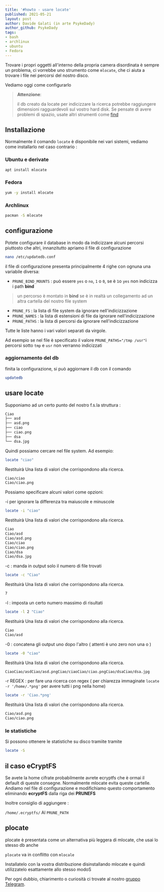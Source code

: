 ```yaml
---
title: '#howto - usare locate' 
published: 2021-05-21
layout: post 
author: Davide Galati (in arte PsykeDady)
author_github: PsykeDady 
tags: 
- bash
- archlinux
- ubuntu
- Fedora
---
```




Trovare i propri oggetti all'interno della propria camera disordinata è sempre un problema, ci vorrebbe uno strumento come `mlocate`, che ci aiuta a trovare i file nei percorsi del nostro disco.

Vediamo oggi come configurarlo



> **Attenzione**:  
>
> il db creato da locate per indicizzare la ricerca potrebbe raggiungere dimensioni ragguardevoli sul vostro hard disk. Se pensate di avere problemi di spazio, usate altri strumenti come [find](https://linuxhub.it/articles/howto-utilizzo-del-comando-find/)





## Installazione

Normalmente il comando `locate` è disponibile nei vari sistemi, vediamo come installarlo nel caso contrario : 



### Ubuntu e derivate 

```bash
apt install mlocate
```



### Fedora 

```bash
yum -y install mlocate
```



### Archlinux 

```bash
pacman -S mlocate
```



## configurazione 

Potete configurare il database in modo da indicizzare alcuni percorsi piuttosto che altri, innanzitutto apriamo il file di configurazione

```bash
nano /etc/updatedb.conf
```

il file di configurazione presenta principalmente 4 righe con ognuna una variabile diversa: 

- `PRUNE_BIND_MOUNTS` : può essere `yes` o `no`, `1` o `0`, se è `1`o `yes` non indicizza i path **bind**

> un percorso è montato in **bind** se è in realtà un collegamento ad un altra cartella del nostro file system

- `PRUNE_FS`  : la lista di file system da ignorare nell'indicizzazione
- `PRUNE_NAMES` :  la lista di estensioni di file da ignorare nell'indicizzazione 
- `PRUNE_PATHS`  : la lista di percorsi da ignorare nell'indicizzazione

Tutte le liste hanno i vari valori separati da virgole.



Ad esempio se nel file è specificato il valore `PRUNE_PATHS="/tmp /usr"`i percorsi sotto `tmp` e `usr` non verranno indicizzati 



### aggiornamento del db

finita la configurazione, si può aggiornare il db con il comando 

```bash
updatedb
```



## usare locate

Supponiamo ad un certo punto del nostro f.s.la struttura : 

```bash
Ciao
├── asd
├── asd.png
├── ciao
├── ciao.png
├── dsa
└── dsa.jpg
```



Quindi possiamo cercare nel file system. Ad esempio: 

``` bash 
locate "ciao"
```

Restituirà Una lista di valori che corrispondono alla ricerca.

```bash
Ciao/ciao
Ciao/ciao.png
```



Possiamo specificare alcuni valori come opzioni: 

-i per ignorare la differenza tra maiuscole e minuscole

``` bash 
locate -i "ciao"
```

Restituirà Una lista di valori che corrispondono alla ricerca.

```bash
Ciao
Ciao/asd
Ciao/asd.png
Ciao/ciao
Ciao/ciao.png
Ciao/dsa
Ciao/dsa.jpg
```


-c : manda in output solo il numero di file trovati
``` bash 
locate -c "Ciao"
```

Restituirà Una lista di valori che corrispondono alla ricerca.

```bash
7
```


-l <numero> : imposta un certo numero massimo di risultati

``` bash 
locate -l 2 "Ciao"
```

Restituirà Una lista di valori che corrispondono alla ricerca.

```bash
Ciao
Ciao/asd
```


-0 : concatena gli output uno dopo l'altro ( attenti è uno zero non una o ) 

``` bash 
locate -0 "ciao"
```

Restituirà Una lista di valori che corrispondono alla ricerca.

```bash
CiaoCiao/asdCiao/asd.pngCiao/ciaoCiao/ciao.pngCiao/dsaCiao/dsa.jpg
```


-r REGEX : per fare una ricerca con regex
( per chiarezza immaginate `locate -r '/home/.*png'` per avere tutti i png nella home) 

``` bash 
locate -r 'Ciao.*png' 
```

Restituirà Una lista di valori che corrispondono alla ricerca.

```bash
Ciao/asd.png
Ciao/ciao.png
```

### le statistiche 
Si possono ottenere le statistiche su disco tramiite 
tramite

```bash
locate -S  
```

## il caso eCryptFS
Se avete la home cifrate probabilmente avrete ecryptfs che è ormai il default di queste consegne.
Normalmente mlocate evita queste cartelle. Andiamo nel file di configurazione e modifichiamo questo comportamento eliminando **ecryptFS** dalla riga dei **PRUNEFS**



Inoltre consiglio di aggiungere :

`/home/.ecryptfs/` 
Al `PRUNE_PATH`

## plocate 

plocate è presentata come un alternativa più leggera di mlocate, che usai lo stesso db anche

`plocate` va in conflitto con `mlocale`



Installatelo con la vostra distribuzione disinstallando mlocate e quindi utilizzatelo esattamente allo stesso modoS



Per ogni dubbio, chiarimento o curiosità ci trovate al nostro [gruppo Telegram](https://t.me/linuxpeople).